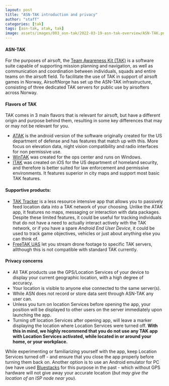 ```yaml
---
layout: post
title: "ASN-TAK introduction and privacy"
author: "staff"
categories: [tak]
tags: [asn-tak, atak, tak]
image: assets/images/003_asn-tak/2022-03-19-asn-tak-overview/ASN-TAK.png
---
```


#### ASN-TAK
For the purposes of airsoft, the <a href="https://en.wikipedia.org/wiki/Android_Team_Awareness_Kit" target="_blank">Team Awareness Kit (TAK)</a> is a software suite capable of supporting mission planning and navigation, as well as communication and coordination between individuals, squads and entire teams on the airsoft field.
To facilitate the use of TAK in support of airsoft games in Norway, AirsoftNorge has set up the ASN-TAK infrastructure, consisting of three dedicated TAK servers for public use by airsofters across Norway.

#### Flavors of TAK
TAK comes in 3 main flavors that is relevant for airsoft, but have a different origin and purpose behind them, resulting in some key differences that may or may not be relevant for you.

* [ATAK]({{site.baseurl}}/atak-setup) is the android version of the software originally created for the US department of defense and has features that match up with this. More focus on elevation data, night vision compatibility and radio interfaces for non permissive use. 
* [WinTAK]({{site.baseurl}}/wintak-setup) was created for the ops center and runs on Windows.
* [ITAK]({{site.baseurl}}/itak-setup) was created on iOS for the US department of homeland security, and therefore is better suited for law enforcement and permissive environments. It features superior in city maps and support most basic TAK features. 

#### Supportive products:

* [TAK Tracker](https://play.google.com/store/apps/details?id=gov.tak.taktracker&hl=en&gl=US) is a less resource intensive app that allows you to passively feed location data into a TAK network of your choosing. Unlike the ATAK app, it features no maps, messaging or interaction with data packages. Despite these limited features, it could be useful for tracking individuals that do not have a need to actually interact actively with the TAK network, or if you have a spare *Android End User Device*, it could be used to track game objectives, vehicles or just about anything else you can think of.
* [FreeTAK UAS](https://play.google.com/store/apps/details?id=org.FreeTak.FreeTAKUAS&hl=en&gl=US) let you stream drone footage to specific TAK servers, allthough this is not compatible with standard TAK currently.


#### Privacy concerns
* All TAK products use the GPS/Location Services of your device to display your current geographic location, with a high degree of accuracy.
* Your location is visible to anyone else connected to the same server(s).
* While ASN does not record or store data sent through ASN-TAK any user can.
* Unless you turn on location Services before opening the app, your position will be displayed to other users on the server immediately upon launching the app.
* Turning off location Services after opening app, will leave a marker displaying the location where Location Services were turned off.
**With this in mind, we highly recommend that you do not use any TAK app with Location Services activated, while located in or around your home, or your workplace.**<br>

While experimenting or familiarizing yourself with the app, keep Location Services turned off - and ensure that you close the app properly before turning them back on.
Another option is to use an Android emulator for PC (we have used <a href="https://www.bluestacks.com" target="_blank">Bluestacks</a> for this purpose in the past - which without GPS hardware will not give away your accurate location (*but may give the location of an ISP node near you*).
